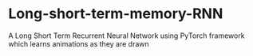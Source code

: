 # Long-short-term-memory-RNN
A Long Short Term Recurrent Neural Network using PyTorch framework which learns animations as they are drawn
